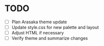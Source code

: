# TODO

- [ ] Plan Arasaka theme update
- [ ] Update style.css for new palette and layout
- [ ] Adjust HTML if necessary
- [ ] Verify theme and summarize changes

